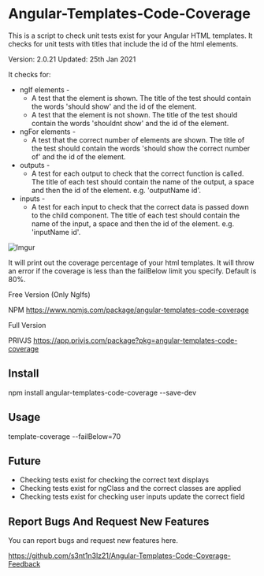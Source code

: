 # Angular-Templates-Code-Coverage

This is a script to check unit tests exist for your Angular HTML templates. It checks for unit tests with titles that include the id of the html elements.

Version: 2.0.21
Updated: 25th Jan 2021

It checks for:
* ngIf elements -
    * A test that the element is shown. The title of the test should contain the words 'should show' and the id of the element.
    * A test that the element is not shown. The title of the test should contain the words 'shouldnt show' and the id of the element.
* ngFor elements -
    * A test that the correct number of elements are shown. The title of the test should contain the words 'should show the correct number of' and the id of the element.
* outputs -
    * A test for each output to check that the correct function is called. The title of each test should contain the name of the output, a space and then the id of the element. e.g. 'outputName id'.
* inputs -
    * A test for each input to check that the correct data is passed down to the child component. The title of each test should contain the name of the input, a space and then the id of the element. e.g. 'inputName id'.

![Imgur](https://i.imgur.com/gE5E0HB.png)

It will print out the coverage percentage of your html templates. It will throw an error if the coverage is less than the failBelow limit you specify. Default is 80%.

Free Version (Only NgIfs)

NPM  https://www.npmjs.com/package/angular-templates-code-coverage

Full Version

PRIVJS https://app.privjs.com/package?pkg=angular-templates-code-coverage

## Install

npm install angular-templates-code-coverage --save-dev

## Usage

template-coverage --failBelow=70

## Future

* Checking tests exist for checking the correct text displays
* Checking tests exist for ngClass and the correct classes are applied
* Checking tests exist for checking user inputs update the correct field

## Report Bugs And Request New Features

You can report bugs and request new features here.

https://github.com/s3nt1n3lz21/Angular-Templates-Code-Coverage-Feedback